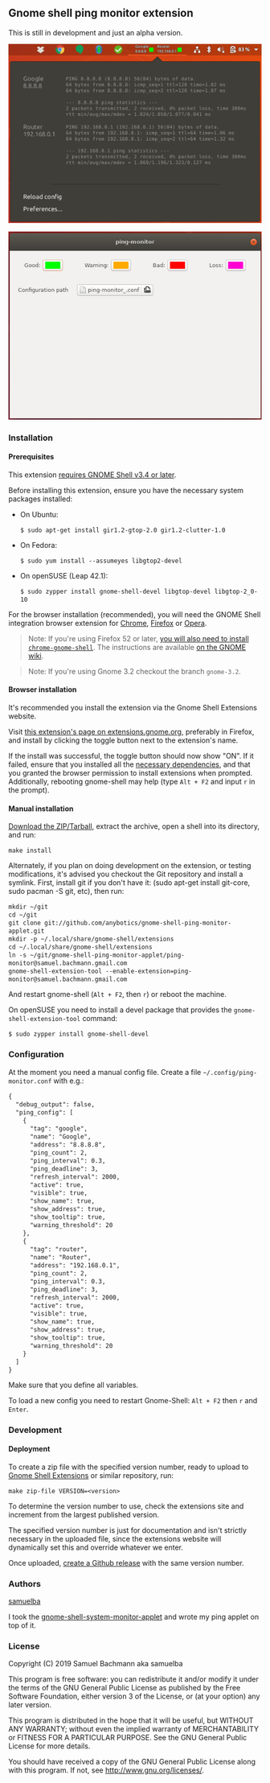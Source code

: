 ## Gnome shell ping monitor extension

This is still in development and just an alpha version.

![Ping Monitor](images/ping-monitor.png)

![Ping Monitor Preference](images/ping-monitor-preference.png)

### Installation

#### Prerequisites

This extension [requires GNOME Shell v3.4 or later](https://github.com/anybotics/gnome-shell-ping-monitor-applet/blob/master/ping-monitor%40samuel.bachmann.gmail.com/metadata.json#L2).

Before installing this extension, ensure you have the necessary system packages installed:

* On Ubuntu:

      $ sudo apt-get install gir1.2-gtop-2.0 gir1.2-clutter-1.0

* On Fedora:

      $ sudo yum install --assumeyes libgtop2-devel
    
* On openSUSE (Leap 42.1):

      $ sudo zypper install gnome-shell-devel libgtop-devel libgtop-2_0-10

For the browser installation (recommended), you will need the GNOME Shell integration browser extension for
[Chrome](https://chrome.google.com/webstore/detail/gnome-shell-integration/gphhapmejobijbbhgpjhcjognlahblep),
[Firefox](https://addons.mozilla.org/en-US/firefox/addon/gnome-shell-integration/) or
[Opera](https://addons.opera.com/en/extensions/details/gnome-shell-integration/).

> Note: If you're using Firefox 52 or later, [you will also need to install `chrome-gnome-shell`](https://blogs.gnome.org/ne0sight/2016/12/25/how-to-install-gnome-shell-extensions-with-firefox-52/).
The instructions are available [on the GNOME wiki](https://wiki.gnome.org/Projects/GnomeShellIntegrationForChrome/Installation#Ubuntu_Linux).

> Note: If you're using Gnome 3.2 checkout the branch `gnome-3.2`.

#### Browser installation

It's recommended you install the extension via the Gnome Shell Extensions website.

Visit [this extension's page on extensions.gnome.org](https://extensions.gnome.org/extension/1607/ping-monitor/),
preferably in Firefox, and install by clicking the toggle button next to the extension's name.

If the install was successful, the toggle button should now show "ON".
If it failed, ensure that you installed all the [necessary dependencies](#prerequisites),
and that you granted the browser permission to install extensions when prompted.
Additionally, rebooting gnome-shell may help (type `Alt + F2` and input `r` in the prompt).

#### Manual installation

[Download the ZIP/Tarball](https://github.com/anybotics/gnome-shell-ping-monitor-applet/releases),
extract the archive, open a shell into its directory, and run:

    make install

Alternately, if you plan on doing development on the extension, or testing modifications, it's advised you checkout the Git repository and install a symlink. First, install git if you don't have it: (sudo apt-get install git-core, sudo pacman -S git, etc), then run:

    mkdir ~/git
    cd ~/git
    git clone git://github.com/anybotics/gnome-shell-ping-monitor-applet.git    
    mkdir -p ~/.local/share/gnome-shell/extensions
    cd ~/.local/share/gnome-shell/extensions
    ln -s ~/git/gnome-shell-ping-monitor-applet/ping-monitor@samuel.bachmann.gmail.com
    gnome-shell-extension-tool --enable-extension=ping-monitor@samuel.bachmann.gmail.com

And restart gnome-shell (`Alt + F2`, then `r`) or reboot the machine.

On openSUSE you need to install a devel package that provides the `gnome-shell-extension-tool` command:

    $ sudo zypper install gnome-shell-devel


### Configuration

At the moment you need a manual config file. Create a file `~/.config/ping-monitor.conf` with e.g.:

```
{
  "debug_output": false,
  "ping_config": [
    {
      "tag": "google",
      "name": "Google",
      "address": "8.8.8.8",
      "ping_count": 2,
      "ping_interval": 0.3,
      "ping_deadline": 3,
      "refresh_interval": 2000,
      "active": true,
      "visible": true,
      "show_name": true,
      "show_address": true,
      "show_tooltip": true,
      "warning_threshold": 20
    },
    {
      "tag": "router",
      "name": "Router",
      "address": "192.168.0.1",
      "ping_count": 2,
      "ping_interval": 0.3,
      "ping_deadline": 3,
      "refresh_interval": 2000,
      "active": true,
      "visible": true,
      "show_name": true,
      "show_address": true,
      "show_tooltip": true,
      "warning_threshold": 20
    }
  ]
}
```

Make sure that you define all variables.

To load a new config you need to restart Gnome-Shell: `Alt + F2` then `r` and `Enter`.

### Development

#### Deployment

To create a zip file with the specified version number, ready to upload to [Gnome Shell Extensions](https://extensions.gnome.org/) or similar repository, run:

    make zip-file VERSION=<version>

To determine the version number to use, check the extensions site and increment from the largest published version.

The specified version number is just for documentation and isn't strictly necessary in the uploaded file, since the extensions website will dynamically set this and override whatever we enter.

Once uploaded, [create a Github release](https://github.com/anybotics/gnome-shell-ping-monitor-applet/releases) with the same version number.

### Authors

[samuelba](https://github.com/samuelba)

I took the [gnome-shell-system-monitor-applet](https://github.com/paradoxxxzero/gnome-shell-system-monitor-applet) and wrote my ping applet on top of it.

### License

Copyright (C) 2019 Samuel Bachmann aka samuelba

This program is free software: you can redistribute it and/or modify
it under the terms of the GNU General Public License as published by
the Free Software Foundation, either version 3 of the License, or
(at your option) any later version.

This program is distributed in the hope that it will be useful,
but WITHOUT ANY WARRANTY; without even the implied warranty of
MERCHANTABILITY or FITNESS FOR A PARTICULAR PURPOSE.  See the
GNU General Public License for more details.

You should have received a copy of the GNU General Public License
along with this program.  If not, see <http://www.gnu.org/licenses/>.
